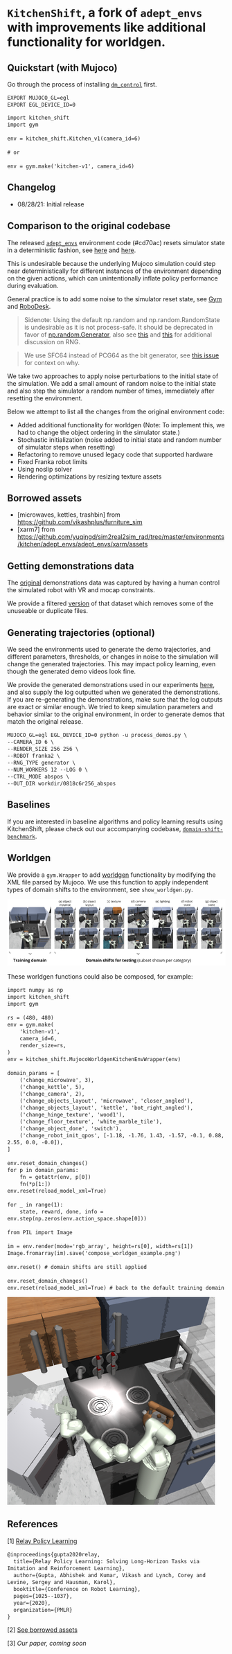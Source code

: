 # `KitchenShift`, a fork of `adept_envs` with improvements like additional functionality for worldgen.

## Quickstart (with Mujoco)

Go through the process of installing [`dm_control`](https://github.com/deepmind/dm_control#requirements-and-installation) first.

```
EXPORT MUJOCO_GL=egl
EXPORT EGL_DEVICE_ID=0
```

```
import kitchen_shift
import gym

env = kitchen_shift.Kitchen_v1(camera_id=6)

# or

env = gym.make('kitchen-v1', camera_id=6)
```

## Changelog

- 08/28/21: Initial release

## Comparison to the original codebase

The released [`adept_envs`](https://github.com/google-research/relay-policy-learning/blob/master/adept_envs/adept_envs/franka/kitchen_multitask_v0.py) environment code (#cd70ac) resets simulator state in a deterministic fashion, see [here](https://github.com/google-research/relay-policy-learning/blob/cd70ac9334f584f86db281a1ffd3e5cbc3e5e293/adept_envs/adept_envs/franka/kitchen_multitask_v0.py#L135) and [here](https://github.com/google-research/relay-policy-learning/blob/cd70ac9334f584f86db281a1ffd3e5cbc3e5e293/adept_envs/adept_envs/franka/robot/franka_robot.py#L216).

This is undesirable because the underlying Mujoco simulation could step near deterministically for different instances of the environment depending on the given actions, which can unintentionally inflate policy performance during evaluation.

General practice is to add some noise to the simulator reset state, see [Gym](https://github.com/openai/gym/blob/4ede9280f9c477f1ca09929d10cdc1e1ba1129f1/gym/envs/mujoco/ant.py#L48) and [Robo](https://github.com/google-research/robodesk/blob/a8edde34f879242730c026dfe7c6e3beb4318023/robodesk/robodesk.py#L228)[Desk](https://github.com/google-research/robodesk/blob/a8edde34f879242730c026dfe7c6e3beb4318023/robodesk/robodesk.py#L199).

> Sidenote: Using the default np.random and np.random.RandomState is undesirable as it is not process-safe. It should be deprecated in favor of [np.random.Generator](https://numpy.org/doc/stable/reference/random/generator.html), also see [this](https://old.reddit.com/r/MachineLearning/comments/mocpgj/p_using_pytorch_numpy_a_bug_that_plagues/) and [this](https://www.pcg-random.org/rng-basics.html) for additional discussion on RNG.

> We use SFC64 instead of PCG64 as the bit generator, see [this issue](https://github.com/numpy/numpy/issues/16313) for context on why.

We take two approaches to apply noise perturbations to the initial state of the simulation. We add a small amount of random noise to the initial state and also step the simulator a random number of times, immediately after resetting the environment.

Below we attempt to list all the changes from the original environment code:
- Added additional functionality for worldgen (Note: To implement this, we had to change the object ordering in the simulator state.)
- Stochastic initialization (noise added to initial state and random number of simulator steps when resetting)
- Refactoring to remove unused legacy code that supported hardware
- Fixed Franka robot limits
- Using noslip solver
- Rendering optimizations by resizing texture assets

## Borrowed assets
- [microwaves, kettles, trashbin] from https://github.com/vikashplus/furniture_sim
- [xarm7] from https://github.com/yuqingd/sim2real2sim_rad/tree/master/environments/kitchen/adept_envs/adept_envs/xarm/assets

## Getting demonstrations data

The [original](https://github.com/google-research/relay-policy-learning/blob/cd70ac9334f584f86db281a1ffd3e5cbc3e5e293/kitchen_demos_multitask.zip) demonstrations data was captured by having a human control the simulated robot with VR and mocap constraints.

We provide a filtered [version]() of that dataset which removes some of the unuseable or duplicate files.

## Generating trajectories (optional)

We seed the environments used to generate the demo trajectories, and different parameters, thresholds, or changes in noise to the simulation will change the generated trajectories. This may impact policy learning, even though the generated demo videos look fine.

We provide the generated demonstrations used in our experiments [here](), and also supply the log outputted when we generated the demonstrations. If you are re-generating the demonstrations, make sure that the log outputs are exact or similar enough. We tried to keep simulation parameters and behavior similar to the original environment, in order to generate demos that match the original release.

```
MUJOCO_GL=egl EGL_DEVICE_ID=0 python -u process_demos.py \
--CAMERA_ID 6 \
--RENDER_SIZE 256 256 \
--ROBOT franka2 \
--RNG_TYPE generator \
--NUM_WORKERS 12 --LOG 0 \
--CTRL_MODE abspos \
--OUT_DIR workdir/0818c6r256_abspos
```

## Baselines

If you are interested in baseline algorithms and policy learning results using KitchenShift, please check out our accompanying codebase, [`domain-shift-benchmark`](https://github.com/etaoxing/domain-shift-benchmark).

## Worldgen

We provide a `gym.Wrapper` to add [worldgen](https://github.com/openai/mujoco-worldgen) functionality by modifying the XML file parsed by Mujoco. We use this function to apply independent types of domain shifts to the environment, see `show_worldgen.py`. 

![](assets/figure_domain_shift_viz.png)

These worldgen functions could also be composed, for example:

```
import numpy as np
import kitchen_shift
import gym

rs = (480, 480)
env = gym.make(
    'kitchen-v1',
    camera_id=6,
    render_size=rs,
)
env = kitchen_shift.MujocoWorldgenKitchenEnvWrapper(env)

domain_params = [
    ('change_microwave', 3),
    ('change_kettle', 5),
    ('change_camera', 2),
    ('change_objects_layout', 'microwave', 'closer_angled'),
    ('change_objects_layout', 'kettle', 'bot_right_angled'),
    ('change_hinge_texture', 'wood1'),
    ('change_floor_texture', 'white_marble_tile'),
    ('change_object_done', 'switch'),
    ('change_robot_init_qpos', [-1.18, -1.76, 1.43, -1.57, -0.1, 0.88, 2.55, 0.0, -0.0]),
]

env.reset_domain_changes()
for p in domain_params:
    fn = getattr(env, p[0])
    fn(*p[1:])
env.reset(reload_model_xml=True)

for _ in range(1):
    state, reward, done, info = env.step(np.zeros(env.action_space.shape[0]))

from PIL import Image

im = env.render(mode='rgb_array', height=rs[0], width=rs[1])
Image.fromarray(im).save('compose_worldgen_example.png')

env.reset() # domain shifts are still applied

env.reset_domain_changes()
env.reset(reload_model_xml=True) # back to the default training domain
```

![](assets/compose_worldgen_example.png)


## References

[1] [Relay Policy Learning](https://github.com/google-research/relay-policy-learning)

```
@inproceedings{gupta2020relay,
  title={Relay Policy Learning: Solving Long-Horizon Tasks via Imitation and Reinforcement Learning},
  author={Gupta, Abhishek and Kumar, Vikash and Lynch, Corey and Levine, Sergey and Hausman, Karol},
  booktitle={Conference on Robot Learning},
  pages={1025--1037},
  year={2020},
  organization={PMLR}
}
```

[2] [See borrowed assets](#borrowed-assets)

[3] *Our paper, coming soon*
